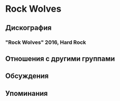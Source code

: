 # Rock Wolves



## Дискография

### "Rock Wolves" 2016, Hard Rock




## Отношения с другими группами


## Обсуждения


## Упоминания

